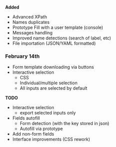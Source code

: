 **Added**

- Advanced XPath
- Names duplicates
- Prototype Fill with a user template (console)
- Messages handling
- Improved name detections (search of label, etc)
- File importation (JSON/YAML formatted)

### February 14th
- Form template downloading via buttons
- Interactive selection
    - CSS
    - Individual/multiple selection
    - All inputs are selected by default

**TODO**

- Interactive selection
  - export selected inputs only
- Fields autofill
  - Form detection (with the key stored in json)
  - Autofill via prototype
- Add non-form fields
- Interface improvements (CSS rework)
